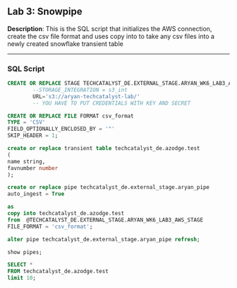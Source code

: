 ## Lab 3: Snowpipe

**Description**: This is the SQL script that initializes the AWS connection, create the csv file format and uses copy into to take any csv files into a newly created snowflake transient table

---
### SQL Script
``` sql
CREATE OR REPLACE STAGE TECHCATALYST_DE.EXTERNAL_STAGE.ARYAN_WK6_LAB3_AWS_STAGE
        --STORAGE_INTEGRATION = s3_int
        URL='s3://aryan-techcatalyst-lab/'
        -- YOU HAVE TO PUT CREDENTIALS WITH KEY AND SECRET

CREATE OR REPLACE FILE FORMAT csv_format
TYPE = 'CSV'
FIELD_OPTIONALLY_ENCLOSED_BY = '"'
SKIP_HEADER = 1;

create or replace transient table techcatalyst_de.azodge.test
(
name string,
favnumber number
);

create or replace pipe techcatalyst_de.external_stage.aryan_pipe
auto_ingest = True

as 
copy into techcatalyst_de.azodge.test
from  @TECHCATALYST_DE.EXTERNAL_STAGE.ARYAN_WK6_LAB3_AWS_STAGE
FILE_FORMAT = 'csv_format';

alter pipe techcatalyst_de.external_stage.aryan_pipe refresh;

show pipes;

SELECT *
FROM techcatalyst_de.azodge.test
limit 10;
```